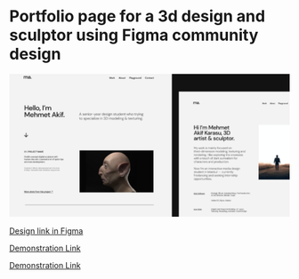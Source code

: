 # Portfolio page for a 3d design and sculptor using Figma community design

![Banner preview](banner.PNG)

[Design link in Figma](https://www.figma.com/community/file/829474905036527548/portfolio-website-sample)

<a href = "https://leozings.github.io/praticing-html/" target = "blank">Demonstration Link</a>

[Demonstration Link](https://leozings.github.io/praticing-html/)
